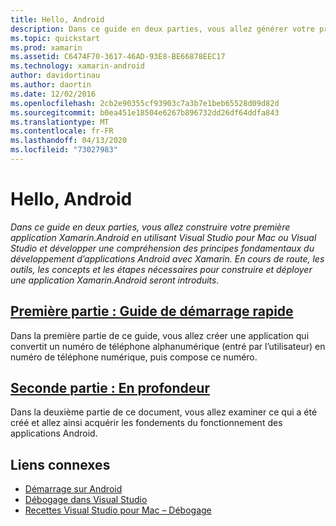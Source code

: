 ```yaml
---
title: Hello, Android
description: Dans ce guide en deux parties, vous allez générer votre première application Xamarin.Android à l’aide de Visual Studio ou de Visual Studio pour Mac et découvrir les principes fondamentaux du développement d’applications Android avec Xamarin. Vous y découvrirez également les différents outils, concepts et étapes qui sont nécessaires pour générer et déployer une application Xamarin.Android.
ms.topic: quickstart
ms.prod: xamarin
ms.assetid: C6474F70-3617-46AD-93E8-BE66878EEC17
ms.technology: xamarin-android
author: davidortinau
ms.author: daortin
ms.date: 12/02/2016
ms.openlocfilehash: 2cb2e90355cf93903c7a3b7e1beb65528d09d82d
ms.sourcegitcommit: b0ea451e18504e6267b896732dd26df64ddfa843
ms.translationtype: MT
ms.contentlocale: fr-FR
ms.lasthandoff: 04/13/2020
ms.locfileid: "73027983"
---
```

# <a name="hello-android"></a>Hello, Android

_Dans ce guide en deux parties, vous allez construire votre première application Xamarin.Android en utilisant Visual Studio pour Mac ou Visual Studio et développer une compréhension des principes fondamentaux du développement d’applications Android avec Xamarin. En cours de route, les outils, les concepts et les étapes nécessaires pour construire et déployer une application Xamarin.Android seront introduits._

## <a name="part-1-quickstart"></a>[Première partie : Guide de démarrage rapide](~/android/get-started/hello-android/hello-android-quickstart.md)

Dans la première partie de ce guide, vous allez créer une application qui convertit un numéro de téléphone alphanumérique (entré par l’utilisateur) en numéro de téléphone numérique, puis compose ce numéro.

## <a name="part-2-deep-dive"></a>[Seconde partie : En profondeur](~/android/get-started/hello-android/hello-android-deepdive.md)

Dans la deuxième partie de ce document, vous allez examiner ce qui a été créé et allez ainsi acquérir les fondements du fonctionnement des applications Android.

## <a name="related-links"></a>Liens connexes

- [Démarrage sur Android](https://developer.android.com/training/index.html)
- [Débogage dans Visual Studio](https://docs.microsoft.com/visualstudio/debugger/)
- [Recettes Visual Studio pour Mac – Débogage](https://github.com/xamarin/recipes/tree/master/Recipes/cross-platform/ide/debugging)
